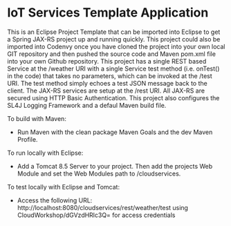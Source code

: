 **IoT Services Template Application**
==================
This is an Eclipse Project Template that can be imported into Eclipse to get a Spring JAX-RS project up and running quickly. This project could also be imported into Codenvy once you have cloned the project into your own local GIT repository and then pushed the source code and Maven pom.xml file into your own Github repository. This project has a single REST based Service at the /weather URI with a single Service test method (i.e. onTest() in the code) that takes no parameters, which can be invoked at the /test URI. The test method simply echoes a test JSON message back to the client. The JAX-RS services are setup at the /rest URI. All JAX-RS are secured using HTTP Basic Authentication. This project also configures the SL4J Logging  Framework and a defaul Maven build file.

To build with Maven: 
- Run Maven with the clean package Maven Goals and the dev Maven Profile.

To run locally with Eclipse:
- Add a Tomcat 8.5 Server to your project. Then add the projects Web Module and set the Web Modules path to /cloudservices.

To test locally with Eclipse and Tomcat: 
- Access the following URL: http://localhost:8080/cloudservices/rest/weather/test using CloudWorkshop/dGVzdHRlc3Q= for access credentials
